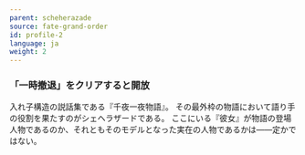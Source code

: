 ```yaml
---
parent: scheherazade
source: fate-grand-order
id: profile-2
language: ja
weight: 2
---
```


### 「一時撤退」をクリアすると開放

入れ子構造の説話集である『千夜一夜物語』。
その最外枠の物語において語り手の役割を果たすのがシェヘラザードである。
ここにいる『彼女』が物語の登場人物であるのか、それともそのモデルとなった実在の人物であるかは――定かではない。
